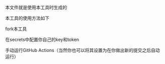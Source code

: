 本文件就是使用本工具时生成的

本工具的使用方法如下

fork本工具

在secrets中配置你自己的key和token

手动运行GitHub Actions（当然你也可以将其设置为在你做出新的提交之后自动运行）